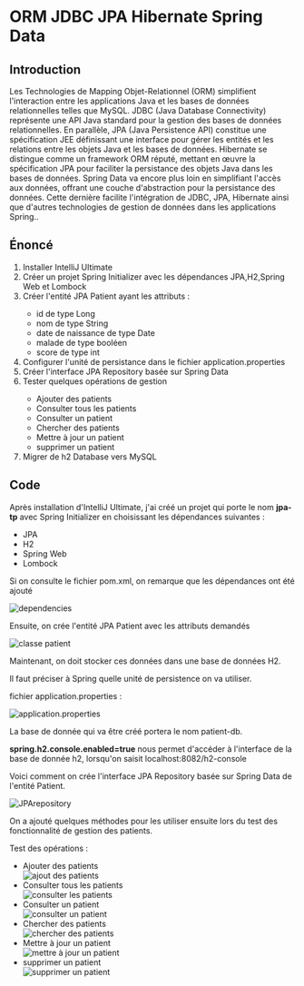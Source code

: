 <h1>ORM JDBC JPA Hibernate Spring Data</h1>
<h2>Introduction</h2>
<p>Les Technologies de Mapping Objet-Relationnel (ORM) simplifient l'interaction entre les applications Java et les bases de données relationnelles telles que MySQL.
JDBC (Java Database Connectivity) représente une API Java standard pour la gestion des bases de données relationnelles. En parallèle, JPA (Java Persistence API) constitue une spécification JEE définissant une interface pour gérer les entités et les relations entre les objets Java et les bases de données.
Hibernate se distingue comme un framework ORM réputé, mettant en œuvre la spécification JPA pour faciliter la persistance des objets Java dans les bases de données. Spring Data va encore plus loin en simplifiant l'accès aux données, offrant une couche d'abstraction pour la persistance des données. Cette dernière facilite l'intégration de JDBC, JPA, Hibernate ainsi que d'autres technologies de gestion de données dans les applications Spring..</p>
<h2>Énoncé</h2>
<ol>
    <li>Installer IntelliJ Ultimate</li>
    <li>Créer un projet Spring Initializer avec les dépendances JPA,H2,Spring Web et Lombock</li>
    <li>Créer l'entité JPA Patient ayant les attributs :</li>
        <ul>
            <li>id de type Long</li>
            <li>nom de type String</li>
            <li>date de naissance de type Date</li>
            <li>malade de type booléen</li>
            <li>score de type int</li>
        </ul>
    <li>Configurer l'unité de persistance dans le fichier application.properties</li>
    <li>Créer l'interface JPA Repository basée sur Spring Data</li>
    <li>Tester quelques opérations de gestion</li>
        <ul>
            <li>Ajouter des patients</li>
            <li>Consulter tous les patients</li>
            <li>Consulter un patient</li>
            <li>Chercher des patients</li>
            <li>Mettre à jour un patient</li>
            <li>supprimer un patient</li>
        </ul>
    <li>Migrer de h2 Database vers MySQL</li>
</ol>

<h2>Code</h2>
<p>Après installation d'IntelliJ Ultimate, j'ai créé un projet qui porte le nom 
<b>jpa-tp</b> avec Spring Initializer en choisissant les dépendances suivantes :</p>
<ul>
<li>JPA</li>
<li>H2</li>
<li>Spring Web</li>
<li>Lombock</li>
</ul>
<p>Si on consulte le fichier pom.xml, on remarque que les dépendances
ont été ajouté</p>
<img src="captures/dependencies.png" alt="dependencies">
<p>Ensuite, on crée l'entité JPA Patient avec les attributs demandés</p>
<img src="captures/Patient_Class.png" alt="classe patient">
<p>Maintenant, on doit stocker ces données dans une base de données H2.</p>
<p>Il faut préciser à Spring quelle unité de persistence on va utiliser.</p>
<p>fichier application.properties :</p>
<img src="captures/application_properties.png" alt="application.properties">
<p>La base de donnée qui va être créé portera le nom patient-db.</p>
<p><b>spring.h2.console.enabled=true</b> nous permet d'accéder à l'interface
de la base de donnée h2, lorsqu'on saisit localhost:8082/h2-console</p>
<p>Voici comment on crée l'interface JPA Repository basée sur Spring
Data de l'entité Patient.</p>
<img src="captures/JPARepository.png" alt="JPArepository">
<p>On a ajouté quelques méthodes pour les utiliser ensuite lors du test des
fonctionnalité de gestion des patients. </p>
<p>Test des opérations : </p>
<ul>
<li>Ajouter des patients</li>
<img src="captures/ajouterDesPatients.png" alt="ajout des patients">
<li>Consulter tous les patients</li>
<img src="captures/ConsulterToutLesPatients.png" alt="consulter les patients">
<li>Consulter un patient</li>
<img src="captures/consulter_un_patient.png" alt="consulter un patient" >
<li>Chercher des patients</li>
<img src="captures/chercherDesPatients.png" alt="chercher des patients">
<li>Mettre à jour un patient</li>
<img src="captures/mettre_a_jour_patient.png" alt="mettre à jour un patient">
<li>supprimer un patient</li>
<img src="captures/supprimerUnPatient.png" alt="supprimer un patient">
</ul>